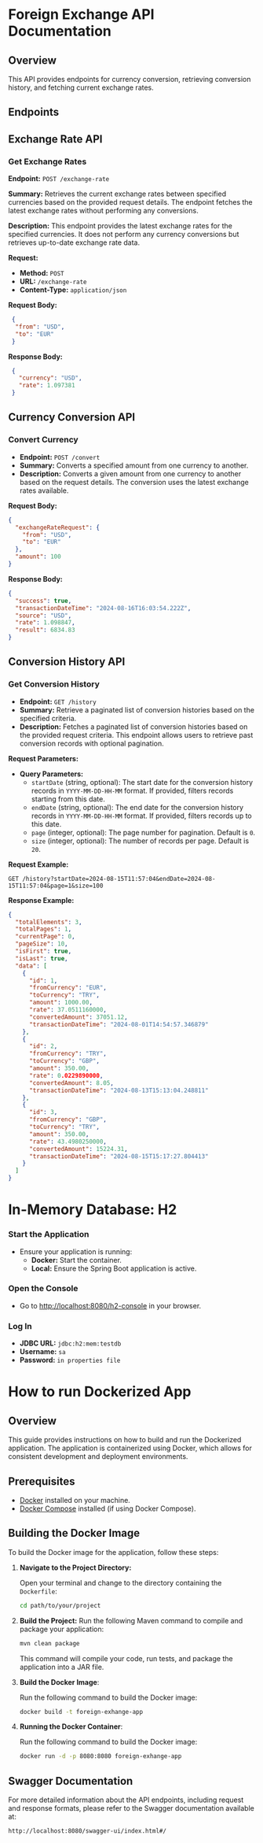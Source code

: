 # Foreign Exchange API Documentation

## Overview

This API provides endpoints for currency conversion, retrieving conversion history, and fetching current exchange rates.

## Endpoints


## Exchange Rate API

### Get Exchange Rates

**Endpoint:** `POST /exchange-rate`

**Summary:**
Retrieves the current exchange rates between specified currencies based on the provided request details. The endpoint fetches the latest exchange rates without performing any conversions.

**Description:**
This endpoint provides the latest exchange rates for the specified currencies. It does not perform any currency conversions but retrieves up-to-date exchange rate data.

**Request:**

- **Method:** `POST`
- **URL:** `/exchange-rate`
- **Content-Type:** `application/json`

**Request Body:**
   ```json
    {
     "from": "USD",
     "to": "EUR"
    }
```
**Response Body:**
   ```json
    {
      "currency": "USD",
      "rate": 1.097381
    }
```

## Currency Conversion API

### Convert Currency

- **Endpoint:** `POST /convert`
- **Summary:** Converts a specified amount from one currency to another.
- **Description:** Converts a given amount from one currency to another based on the request details. The conversion uses the latest exchange rates available.

**Request Body:**

```json
{
  "exchangeRateRequest": {
    "from": "USD",
    "to": "EUR"
  },
  "amount": 100
}
```

**Response Body:**
```json
{
  "success": true,
  "transactionDateTime": "2024-08-16T16:03:54.222Z",
  "source": "USD",
  "rate": 1.098847,
  "result": 6834.83
}
```

## Conversion History API

### Get Conversion History

- **Endpoint:** `GET /history`
- **Summary:** Retrieve a paginated list of conversion histories based on the specified criteria.
- **Description:** Fetches a paginated list of conversion histories based on the provided request criteria. This endpoint allows users to retrieve past conversion records with optional pagination.

**Request Parameters:**

- **Query Parameters:**
    - `startDate` (string, optional): The start date for the conversion history records in `YYYY-MM-DD-HH-MM` format. If provided, filters records starting from this date.
    - `endDate` (string, optional): The end date for the conversion history records in `YYYY-MM-DD-HH-MM` format. If provided, filters records up to this date.
    - `page` (integer, optional): The page number for pagination. Default is `0`.
    - `size` (integer, optional): The number of records per page. Default is `20`.

**Request Example:**
```http
GET /history?startDate=2024-08-15T11:57:04&endDate=2024-08-15T11:57:04&page=1&size=100
```
**Response Example:**
```json
{
  "totalElements": 3,
  "totalPages": 1,
  "currentPage": 0,
  "pageSize": 10,
  "isFirst": true,
  "isLast": true,
  "data": [
    {
      "id": 1,
      "fromCurrency": "EUR",
      "toCurrency": "TRY",
      "amount": 1000.00,
      "rate": 37.0511160000,
      "convertedAmount": 37051.12,
      "transactionDateTime": "2024-08-01T14:54:57.346879"
    },
    {
      "id": 2,
      "fromCurrency": "TRY",
      "toCurrency": "GBP",
      "amount": 350.00,
      "rate": 0.0229890000,
      "convertedAmount": 8.05,
      "transactionDateTime": "2024-08-13T15:13:04.248811"
    },
    {
      "id": 3,
      "fromCurrency": "GBP",
      "toCurrency": "TRY",
      "amount": 350.00,
      "rate": 43.4980250000,
      "convertedAmount": 15224.31,
      "transactionDateTime": "2024-08-15T15:17:27.804413"
    }
  ]
}
```

# In-Memory Database: H2

### Start the Application

- Ensure your application is running:
  - **Docker:** Start the container.
  - **Local:** Ensure the Spring Boot application is active.

### Open the Console

- Go to [http://localhost:8080/h2-console](http://localhost:8080/h2-console) in your browser.

### Log In

- **JDBC URL:** `jdbc:h2:mem:testdb`
- **Username:** `sa`
- **Password:** `in properties file`


# How to run Dockerized App

## Overview

This guide provides instructions on how to build and run the Dockerized application. The application is containerized using Docker, which allows for consistent development and deployment environments.

## Prerequisites

- [Docker](https://docs.docker.com/get-docker/) installed on your machine.
- [Docker Compose](https://docs.docker.com/compose/install/) installed (if using Docker Compose).

## Building the Docker Image

To build the Docker image for the application, follow these steps:

1. **Navigate to the Project Directory:**

   Open your terminal and change to the directory containing the `Dockerfile`:

   ```bash
   cd path/to/your/project
   ```
2. **Build the Project:**
   Run the following Maven command to compile and package your application:
   ```bash
   mvn clean package
   ```
   This command will compile your code, run tests, and package the application into a JAR file.


3. **Build the Docker Image**:

      Run the following command to build the Docker image:
   ```bash
   docker build -t foreign-exhange-app
   ```

4. **Running the Docker Container**:

   Run the following command to build the Docker image:
   ```bash
   docker run -d -p 8080:8080 foreign-exhange-app
   ```

## Swagger Documentation
For more detailed information about the API endpoints, including request and response formats, please refer to the Swagger documentation available at:
   ```http
   http://localhost:8080/swagger-ui/index.html#/
   ```